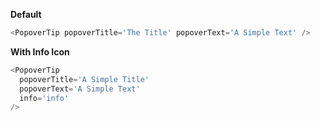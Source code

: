 **Default**

```js
<PopoverTip popoverTitle='The Title' popoverText='A Simple Text' />
```

**With Info Icon**

```js
<PopoverTip
  popoverTitle='A Simple Title'
  popoverText='A Simple Text'
  info='info'
/>
```
